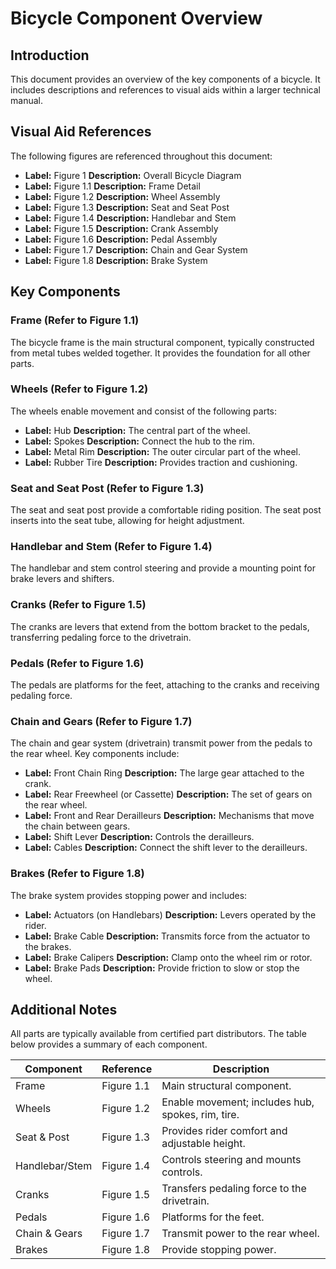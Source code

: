 # Bicycle Component Overview

## Introduction

<p>This document provides an overview of the key components of a bicycle. It includes descriptions and references to visual aids within a larger technical manual.</p>

## Visual Aid References

<p>The following figures are referenced throughout this document:</p>

*   **Label:** Figure 1
    **Description:** Overall Bicycle Diagram
*   **Label:** Figure 1.1
    **Description:** Frame Detail
*   **Label:** Figure 1.2
    **Description:** Wheel Assembly
*   **Label:** Figure 1.3
    **Description:** Seat and Seat Post
*   **Label:** Figure 1.4
    **Description:** Handlebar and Stem
*   **Label:** Figure 1.5
    **Description:** Crank Assembly
*   **Label:** Figure 1.6
    **Description:** Pedal Assembly
*   **Label:** Figure 1.7
    **Description:** Chain and Gear System
*   **Label:** Figure 1.8
    **Description:** Brake System

## Key Components

### Frame (Refer to Figure 1.1)

<p>The bicycle frame is the main structural component, typically constructed from metal tubes welded together. It provides the foundation for all other parts.</p>

### Wheels (Refer to Figure 1.2)

<p>The wheels enable movement and consist of the following parts:</p>

*   **Label:** Hub
    **Description:** The central part of the wheel.
*   **Label:** Spokes
    **Description:** Connect the hub to the rim.
*   **Label:** Metal Rim
    **Description:** The outer circular part of the wheel.
*   **Label:** Rubber Tire
    **Description:** Provides traction and cushioning.

### Seat and Seat Post (Refer to Figure 1.3)

<p>The seat and seat post provide a comfortable riding position. The seat post inserts into the seat tube, allowing for height adjustment.</p>

### Handlebar and Stem (Refer to Figure 1.4)

<p>The handlebar and stem control steering and provide a mounting point for brake levers and shifters.</p>

### Cranks (Refer to Figure 1.5)

<p>The cranks are levers that extend from the bottom bracket to the pedals, transferring pedaling force to the drivetrain.</p>

### Pedals (Refer to Figure 1.6)

<p>The pedals are platforms for the feet, attaching to the cranks and receiving pedaling force.</p>

### Chain and Gears (Refer to Figure 1.7)

<p>The chain and gear system (drivetrain) transmit power from the pedals to the rear wheel. Key components include:</p>

*   **Label:** Front Chain Ring
    **Description:** The large gear attached to the crank.
*   **Label:** Rear Freewheel (or Cassette)
    **Description:** The set of gears on the rear wheel.
*   **Label:** Front and Rear Derailleurs
    **Description:** Mechanisms that move the chain between gears.
*   **Label:** Shift Lever
    **Description:** Controls the derailleurs.
*   **Label:** Cables
    **Description:** Connect the shift lever to the derailleurs.

### Brakes (Refer to Figure 1.8)

<p>The brake system provides stopping power and includes:</p>

*   **Label:** Actuators (on Handlebars)
    **Description:** Levers operated by the rider.
*   **Label:** Brake Cable
    **Description:** Transmits force from the actuator to the brakes.
*   **Label:** Brake Calipers
    **Description:** Clamp onto the wheel rim or rotor.
*   **Label:** Brake Pads
    **Description:** Provide friction to slow or stop the wheel.

## Additional Notes

<p>All parts are typically available from certified part distributors. The table below provides a summary of each component.</p>

| Component | Reference | Description |
|---|---|---|
| Frame | Figure 1.1 | Main structural component. |
| Wheels | Figure 1.2 | Enable movement; includes hub, spokes, rim, tire. |
| Seat & Post | Figure 1.3 | Provides rider comfort and adjustable height. |
| Handlebar/Stem | Figure 1.4 | Controls steering and mounts controls. |
| Cranks | Figure 1.5 | Transfers pedaling force to the drivetrain. |
| Pedals | Figure 1.6 | Platforms for the feet. |
| Chain & Gears | Figure 1.7 | Transmit power to the rear wheel. |
| Brakes | Figure 1.8 | Provide stopping power. |